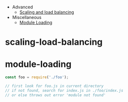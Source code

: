 
* Advanced
  * [Scaling and load balancing](#backend/scaling_load_balancing.md)
* Miscellaneous
  * [Module Loading](#module-loading)


# scaling-load-balancing


# module-loading
```javascript
const foo = require('./foo');

// first look for foo.js in current directory
// if not found, search for index.js in ./foo/index.js
// or else throws out error 'module not found'
```
